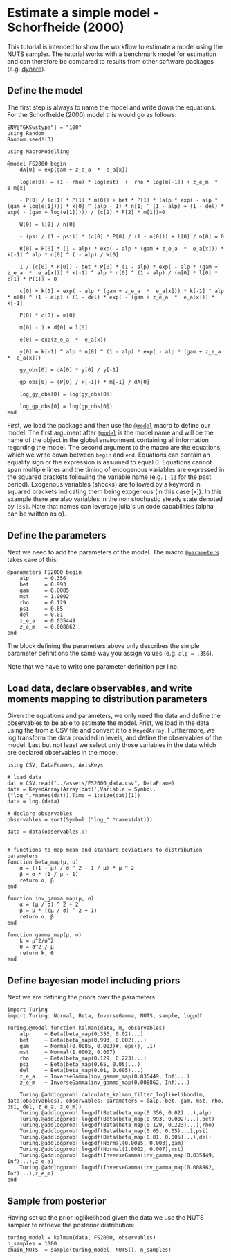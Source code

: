 # Estimate a simple model - Schorfheide (2000)
This tutorial is intended to show the workflow to estimate a model using the NUTS sampler. The tutorial works with a benchmark model for estimation and can therefore be compared to results from other software packages (e.g. [dynare](https://archives.dynare.org/documentation/examples.html)).

## Define the model
The first step is always to name the model and write down the equations. For the Schorfheide (2000) model this would go as follows:
```@setup tutorial_2
ENV["GKSwstype"] = "100"
using Random
Random.seed!(3)
```
```@repl tutorial_2
using MacroModelling

@model FS2000 begin
    dA[0] = exp(gam + z_e_a  *  e_a[x])

    log(m[0]) = (1 - rho) * log(mst)  +  rho * log(m[-1]) + z_e_m  *  e_m[x]

    - P[0] / (c[1] * P[1] * m[0]) + bet * P[1] * (alp * exp( - alp * (gam + log(e[1]))) * k[0] ^ (alp - 1) * n[1] ^ (1 - alp) + (1 - del) * exp( - (gam + log(e[1])))) / (c[2] * P[2] * m[1])=0

    W[0] = l[0] / n[0]

    - (psi / (1 - psi)) * (c[0] * P[0] / (1 - n[0])) + l[0] / n[0] = 0

    R[0] = P[0] * (1 - alp) * exp( - alp * (gam + z_e_a  *  e_a[x])) * k[-1] ^ alp * n[0] ^ ( - alp) / W[0]

    1 / (c[0] * P[0]) - bet * P[0] * (1 - alp) * exp( - alp * (gam + z_e_a  *  e_a[x])) * k[-1] ^ alp * n[0] ^ (1 - alp) / (m[0] * l[0] * c[1] * P[1]) = 0

    c[0] + k[0] = exp( - alp * (gam + z_e_a  *  e_a[x])) * k[-1] ^ alp * n[0] ^ (1 - alp) + (1 - del) * exp( - (gam + z_e_a  *  e_a[x])) * k[-1]

    P[0] * c[0] = m[0]

    m[0] - 1 + d[0] = l[0]

    e[0] = exp(z_e_a  *  e_a[x])

    y[0] = k[-1] ^ alp * n[0] ^ (1 - alp) * exp( - alp * (gam + z_e_a  *  e_a[x]))

    gy_obs[0] = dA[0] * y[0] / y[-1]

    gp_obs[0] = (P[0] / P[-1]) * m[-1] / dA[0]

    log_gy_obs[0] = log(gy_obs[0])

    log_gp_obs[0] = log(gp_obs[0])
end
```
First, we load the package and then use the [`@model`](@ref) macro to define our model. The first argument after [`@model`](@ref) is the model name and will be the name of the object in the global environment containing all information regarding the model. The second argument to the macro are the equations, which we write down between `begin` and `end`. Equations can contain an equality sign or the expression is assumed to equal 0. Equations cannot span multiple lines and the timing of endogenous variables are expressed in the squared brackets following the variable name (e.g. `[-1]` for the past period). Exogenous variables (shocks) are followed by a keyword in squared brackets indicating them being exogenous (in this case [x]). In this example there are also variables in the non stochastic steady state denoted by `[ss]`. Note that names can leverage julia's unicode capabilities (alpha can be written as α).

## Define the parameters
Next we need to add the parameters of the model. The macro [`@parameters`](@ref) takes care of this:
```@repl tutorial_2
@parameters FS2000 begin  
    alp     = 0.356
    bet     = 0.993
    gam     = 0.0085
    mst     = 1.0002
    rho     = 0.129
    psi     = 0.65
    del     = 0.01
    z_e_a   = 0.035449
    z_e_m   = 0.008862
end
```
The block defining the parameters above only describes the simple parameter definitions the same way you assign values (e.g. `alp = .356`). 

Note that we have to write one parameter definition per line.

## Load data, declare observables, and write moments mapping to distribution parameters
Given the equations and parameters, we only need the data and define the observables to be able to estimate the model. 
Frist, we load in the data using the from a CSV file and convert it to a `KeyedArray`. Furthermore, we log transform the data provided in levels, and define the observables of the model. Last but not least we select only those variables in the data which are declared observables in the model.
```@repl tutorial_2
using CSV, DataFrames, AxisKeys

# load data
dat = CSV.read("../assets/FS2000_data.csv", DataFrame)
data = KeyedArray(Array(dat)',Variable = Symbol.("log_".*names(dat)),Time = 1:size(dat)[1])
data = log.(data)

# declare observables
observables = sort(Symbol.("log_".*names(dat)))

data = data(observables,:)


# functions to map mean and standard deviations to distribution parameters
function beta_map(μ, σ) 
    α = ((1 - μ) / σ ^ 2 - 1 / μ) * μ ^ 2
    β = α * (1 / μ - 1)
    return α, β
end

function inv_gamma_map(μ, σ)
    α = (μ / σ) ^ 2 + 2
    β = μ * ((μ / σ) ^ 2 + 1)
    return α, β
end

function gamma_map(μ, σ)
    k = μ^2/σ^2 
    θ = σ^2 / μ
    return k, θ
end
```

## Define bayesian model including priors
Next we are defining the priors over the parameters:
```@repl tutorial_2
import Turing
import Turing: Normal, Beta, InverseGamma, NUTS, sample, logpdf

Turing.@model function kalman(data, m, observables)
    alp     ~ Beta(beta_map(0.356, 0.02)...)
    bet     ~ Beta(beta_map(0.993, 0.002)...)
    gam     ~ Normal(0.0085, 0.003)#, eps(), .1)
    mst     ~ Normal(1.0002, 0.007)
    rho     ~ Beta(beta_map(0.129, 0.223)...)
    psi     ~ Beta(beta_map(0.65, 0.05)...)
    del     ~ Beta(beta_map(0.01, 0.005)...)
    z_e_a   ~ InverseGamma(inv_gamma_map(0.035449, Inf)...)
    z_e_m   ~ InverseGamma(inv_gamma_map(0.008862, Inf)...)

    Turing.@addlogprob! calculate_kalman_filter_loglikelihood(m, data(observables), observables; parameters = [alp, bet, gam, mst, rho, psi, del, z_e_a, z_e_m])
    Turing.@addlogprob! logpdf(Beta(beta_map(0.356, 0.02)...),alp)
    Turing.@addlogprob! logpdf(Beta(beta_map(0.993, 0.002)...),bet)
    Turing.@addlogprob! logpdf(Beta(beta_map(0.129, 0.223)...),rho)
    Turing.@addlogprob! logpdf(Beta(beta_map(0.65, 0.05)...),psi)
    Turing.@addlogprob! logpdf(Beta(beta_map(0.01, 0.005)...),del)
    Turing.@addlogprob! logpdf(Normal(0.0085, 0.003),gam)
    Turing.@addlogprob! logpdf(Normal(1.0002, 0.007),mst)
    Turing.@addlogprob! logpdf(InverseGamma(inv_gamma_map(0.035449, Inf)...),z_e_a)
    Turing.@addlogprob! logpdf(InverseGamma(inv_gamma_map(0.008862, Inf)...),z_e_m)
end
```

## Sample from posterior
Having set up the prior loglikelihood given the data we use the NUTS sampler to retrieve the posterior distribution:
```@repl tutorial_2
turing_model = kalman(data, FS2000, observables)
n_samples = 1000
chain_NUTS  = sample(turing_model, NUTS(), n_samples)
```
